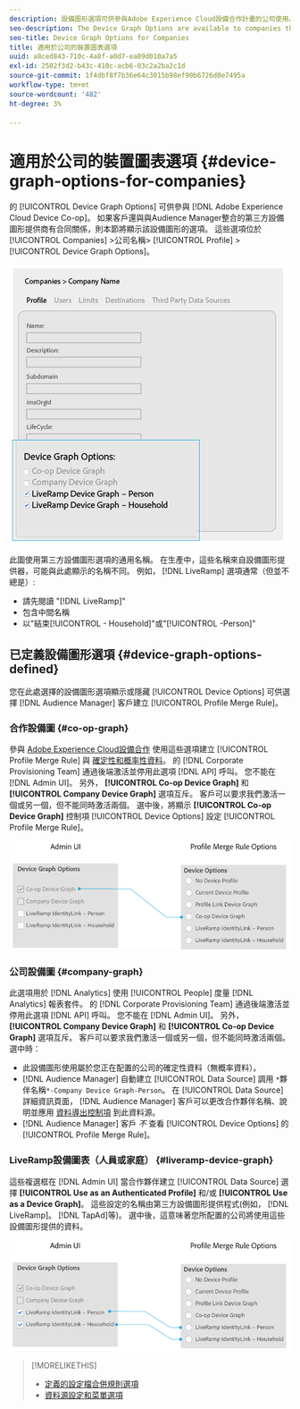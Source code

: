```yaml
---
description: 設備圖形選項可供參與Adobe Experience Cloud設備合作計畫的公司使用。 如果客戶還與與Audience Manager整合的第三方設備圖形提供商有合同關係，則本節將顯示該設備圖形的選項。 這些選項位於「公司」>「公司名稱」>「配置檔案」>「設備圖形選項」中。
seo-description: The Device Graph Options are available to companies that participate in the Adobe Experience Cloud Device Co-op. If a customer also has a contractual relationship with a third-party device graph provider that is integrated with Audience Manager, this section will show options for that device graph. These options are located in Companies > company name > Profile > Device Graph Options.
seo-title: Device Graph Options for Companies
title: 適用於公司的裝置圖表選項
uuid: a8ced843-710c-4a8f-a0d7-ea89d010a7a5
exl-id: 2502f3d2-b43c-410c-acb6-03c2a2ba2c1d
source-git-commit: 1f4dbf8f7b36e64c3015b98ef90b6726d0e7495a
workflow-type: tm+mt
source-wordcount: '482'
ht-degree: 3%

---
```


# 適用於公司的裝置圖表選項 {#device-graph-options-for-companies}

的 [!UICONTROL Device Graph Options] 可供參與 [!DNL Adobe Experience Cloud Device Co-op]。 如果客戶還與與Audience Manager整合的第三方設備圖形提供商有合同關係，則本節將顯示該設備圖形的選項。 這些選項位於 [!UICONTROL Companies] >公司名稱> [!UICONTROL Profile] > [!UICONTROL Device Graph Options]。

![](assets/adminUIdataSource.png)

此圖使用第三方設備圖形選項的通用名稱。 在生產中，這些名稱來自設備圖形提供器，可能與此處顯示的名稱不同。 例如， [!DNL LiveRamp] 選項通常（但並不總是）:

* 請先閱讀 &quot;[!DNL LiveRamp]&quot;
* 包含中間名稱
* 以&quot;結束[!UICONTROL - Household]&quot;或&quot;[!UICONTROL -Person]&quot;

## 已定義設備圖形選項 {#device-graph-options-defined}

您在此處選擇的設備圖形選項顯示或隱藏 [!UICONTROL Device Options] 可供選擇 [!DNL Audience Manager] 客戶建立 [!UICONTROL Profile Merge Rule]。

### 合作設備圖 {#co-op-graph}

參與 [Adobe Experience Cloud設備合作](https://experienceleague.adobe.com/docs/device-co-op/using/about/overview.html?lang=en) 使用這些選項建立 [!UICONTROL Profile Merge Rule] 與 [確定性和概率性資料](https://experienceleague.adobe.com/docs/device-co-op/using/device-graph/links.html?lang=en)。 的 [!DNL Corporate Provisioning Team] 通過後端激活並停用此選項 [!DNL API] 呼叫。 您不能在 [!DNL Admin UI]。 另外， **[!UICONTROL Co-op Device Graph]** 和 **[!UICONTROL Company Device Graph]** 選項互斥。 客戶可以要求我們激活一個或另一個，但不能同時激活兩個。 選中後，將顯示 **[!UICONTROL Co-op Device Graph]** 控制項 [!UICONTROL Device Options] 設定 [!UICONTROL Profile Merge Rule]。

![](assets/adminUI1.png)

### 公司設備圖 {#company-graph}

此選項用於 [!DNL Analytics] 使用 [!UICONTROL People] 度量 [!DNL Analytics] 報表套件。 的 [!DNL Corporate Provisioning Team] 通過後端激活並停用此選項 [!DNL API] 呼叫。 您不能在 [!DNL Admin UI]。 另外， **[!UICONTROL Company Device Graph]** 和 **[!UICONTROL Co-op Device Graph]** 選項互斥。 客戶可以要求我們激活一個或另一個，但不能同時激活兩個。 選中時：

* 此設備圖形使用屬於您正在配置的公司的確定性資料（無概率資料）。
* [!DNL Audience Manager] 自動建立 [!UICONTROL Data Source] 調用 `*`夥伴名稱`*-Company Device Graph-Person`。 在 [!UICONTROL Data Source] 詳細資訊頁面， [!DNL Audience Manager] 客戶可以更改合作夥伴名稱、說明並應用 [資料導出控制項](https://experienceleague.adobe.com/docs/device-co-op/using/device-graph/links.html?lang=en) 到此資料源。
* [!DNL Audience Manager] 客戶 *不* 查看 [!UICONTROL Device Options] 的 [!UICONTROL Profile Merge Rule]。

### LiveRamp設備圖表（人員或家庭） {#liveramp-device-graph}

這些複選框在 [!DNL Admin UI] 當合作夥伴建立 [!UICONTROL Data Source] 選擇 **[!UICONTROL Use as an Authenticated Profile]** 和/或 **[!UICONTROL Use as a Device Graph]**。 這些設定的名稱由第三方設備圖形提供程式(例如， [!DNL LiveRamp]。 [!DNL TapAd]等)。 選中後，這意味著您所配置的公司將使用這些設備圖形提供的資料。

![](assets/adminUI2.png)

>[!MORELIKETHIS]
>
>* [定義的設定檔合併規則選項](https://experienceleague.adobe.com/docs/audience-manager/user-guide/features/profile-merge-rules/merge-rule-definitions.html?lang=en)
>* [資料源設定和菜單選項](https://experienceleague.adobe.com/docs/audience-manager/user-guide/features/data-sources/datasources-list-and-settings.html?lang=en)

